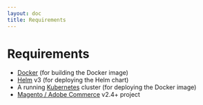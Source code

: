 ```yaml
---
layout: doc
title: Requirements
---
```


# Requirements

* [Docker](https://www.docker.com/) (for building the Docker image)
* [Helm](https://helm.sh/) v3 (for deploying the Helm chart)
* A running [Kubernetes](https://kubernetes.io/) cluster (for deploying the Docker image)
* [Magento / Adobe Commerce](https://magento.com/) v2.4+ project
